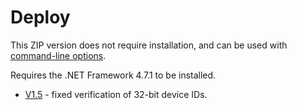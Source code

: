 # Deploy

This ZIP version does not require installation, and can be used with [command-line options](../README.md#command-line-configuration).

Requires the .NET Framework 4.7.1 to be installed.

* [V1.5](deploy_1_5.zip) - fixed verification of 32-bit device IDs.

